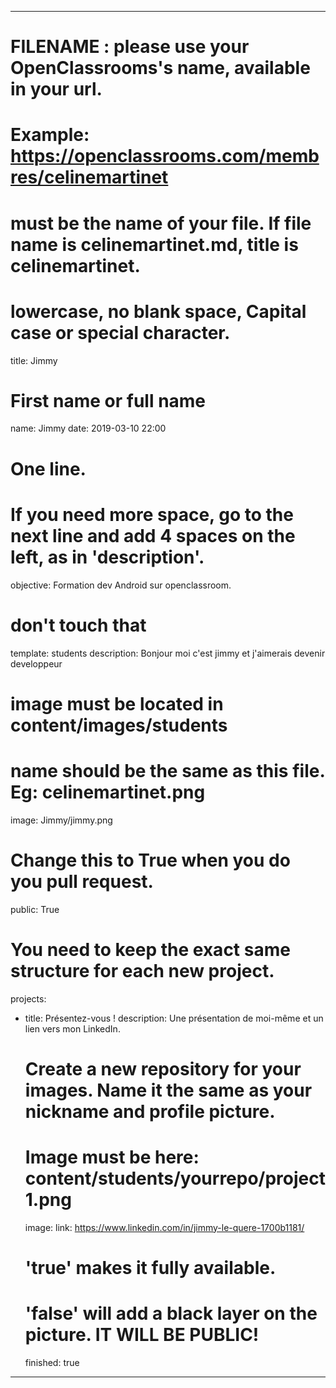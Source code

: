 ---

# FILENAME : please use your OpenClassrooms's name, available in your url.
# Example: https://openclassrooms.com/membres/celinemartinet
# must be the name of your file. If file name is celinemartinet.md, title is celinemartinet.
# lowercase, no blank space, Capital case or special character.
title: Jimmy

# First name or full name
name: Jimmy
date: 2019-03-10 22:00

# One line.
# If you need more space, go to the next line and add 4 spaces on the left, as in 'description'.
objective: Formation dev Android sur openclassroom.

# don't touch that
template: students
description:
    Bonjour moi c'est jimmy et j'aimerais devenir developpeur

# image must be located in content/images/students
# name should be the same as this file. Eg: celinemartinet.png
image: Jimmy/jimmy.png

# Change this to True when you do you pull request.
public: True

# You need to keep the exact same structure for each new project.
projects:
  - title: Présentez-vous !
    description: Une présentation de moi-même et un lien vers mon LinkedIn.
    # Create a new repository for your images. Name it the same as your nickname and profile picture.
    # Image must be here: content/students/yourrepo/project1.png
    image: 
    link: https://www.linkedin.com/in/jimmy-le-quere-1700b1181/
    # 'true' makes it fully available.
    # 'false' will add a black layer on the picture. IT WILL BE PUBLIC!
    finished: true
---